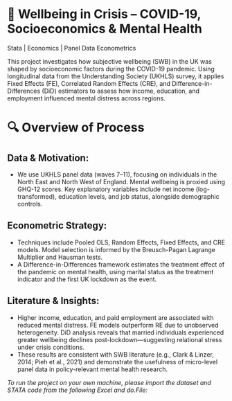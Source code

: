 # 📁 **Wellbeing in Crisis – COVID-19, Socioeconomics & Mental Health**  
Stata | Economics | Panel Data Econometrics

This project investigates how subjective wellbeing (SWB) in the UK was shaped by socioeconomic factors during the COVID-19 pandemic. Using longitudinal data from the Understanding Society (UKHLS) survey, it applies Fixed Effects (FE), Correlated Random Effects (CRE), and Difference-in-Differences (DiD) estimators to assess how income, education, and employment influenced mental distress across regions.

# 🔍 Overview of Process

## Data & Motivation:
- We use UKHLS panel data (waves 7–11), focusing on individuals in the North East and North West of England. Mental wellbeing is proxied using GHQ-12 scores. Key explanatory variables include net income (log-transformed), education levels, and job status, alongside demographic controls.

## Econometric Strategy:
- Techniques include Pooled OLS, Random Effects, Fixed Effects, and CRE models. Model selection is informed by the Breusch-Pagan Lagrange Multiplier and Hausman tests.  
- A Difference-in-Differences framework estimates the treatment effect of the pandemic on mental health, using marital status as the treatment indicator and the first UK lockdown as the event.

## Literature & Insights:
- Higher income, education, and paid employment are associated with reduced mental distress. FE models outperform RE due to unobserved heterogeneity. DiD analysis reveals that married individuals experienced greater wellbeing declines post-lockdown—suggesting relational stress under crisis conditions.  
- These results are consistent with SWB literature (e.g., Clark & Linzer, 2014; Pieh et al., 2021) and demonstrate the usefulness of micro-level panel data in policy-relevant mental health research.

*To run the project on your own machine, please import the dataset and STATA code from the following Excel and do.File:*
